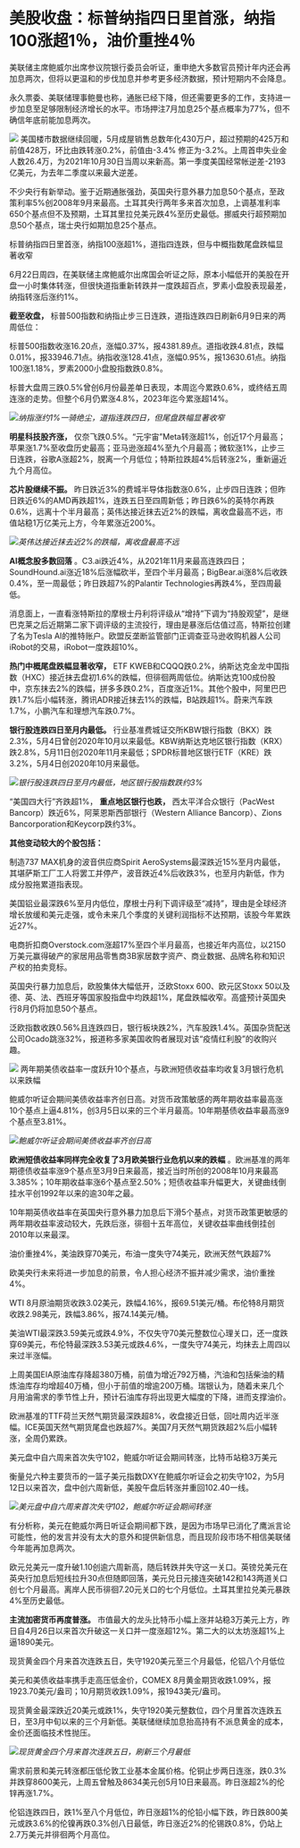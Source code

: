 

# 美股收盘：标普纳指四日里首涨，纳指100涨超1％，油价重挫4％

美联储主席鲍威尔出席参议院银行委员会听证，重申绝大多数官员预计年内还会再加息两次，但将以更温和的步伐加息并参考更多经济数据，预计短期内不会降息。

永久票委、美联储理事鲍曼也称，通胀已经下降，但还需要更多的工作，支持进一步加息至足够限制经济增长的水平。市场押注7月加息25个基点概率为77%，但不确信年底前能加息两次。

![](https://inews.gtimg.com/om_bt/OaP2XYRo8RIQ5lxWbv5Xuyp2Kfg7MCvnocaDqop90EfSAAA/1000)
美国楼市数据继续回暖，5月成屋销售总数年化430万户，超过预期的425万和前值428万，环比由跌转涨0.2%，前值由-3.4%
修正为-3.2%。上周首申失业金人数26.4万，为2021年10月30日当周以来新高。第一季度美国经常帐逆差-2193亿美元，为去年二季度以来最大逆差。

不少央行有新举动。鉴于近期通胀强劲，英国央行意外暴力加息50个基点，至政策利率5%创2008年9月来最高。土耳其央行两年多来首次加息，上调基准利率650个基点但不及预期，土耳其里拉兑美元跌4%至历史最低。挪威央行超预期加息50个基点，瑞士央行如期加息25个基点。

标普纳指四日里首涨，纳指100涨超1%，道指四连跌，但与中概指数尾盘跌幅显著收窄

6月22日周四，在美联储主席鲍威尔出席国会听证之际，原本小幅低开的美股在开盘一小时集体转涨，但很快道指重新转跌并一度跌超百点，罗素小盘股表现最差，纳指转涨后涨约1%。

**截至收盘，** 标普500指数和纳指止步三日连跌，道指连跌四日刷新6月9日来的两周低位：

标普500指数收涨16.20点，涨幅0.37%，报4381.89点。道指收跌4.81点，跌幅0.01%，报33946.71点。纳指收涨128.41点，涨幅0.95%，报13630.61点。纳指100涨1.18%，罗素2000小盘股指数跌0.8%。

标普大盘周三跌0.5%曾创6月份最差单日表现，本周迄今累跌0.6%，或终结五周连涨的走势。但整个6月仍累涨4.8%，2023年迄今累涨超14%。

![](https://inews.gtimg.com/om_bt/OESm6HjmM28CY7iJzo8ki-RkbRQ1OR_dKfzbUxxKW6erIAA/1000)_纳指涨约1%一骑绝尘，道指连跌四日，但尾盘跌幅显著收窄_

**明星科技股齐涨，**
仅奈飞跌0.5%。“元宇宙”Meta转涨超1%，创近17个月最高；苹果涨1.7%至收盘历史最高；亚马逊涨超4%至九个月最高；微软涨1%，止步三日连跌，谷歌A涨超2%，脱离一个月低位；特斯拉跌超4%后转涨2%，重新逼近九个月高位。

**芯片股继续不振。**
昨日跌近3%的费城半导体指数涨0.6%，止步四日连跌；但昨日跌近6%的AMD再跌超1%，连跌五日至四周新低；昨日跌6%的英特尔再跌0.6%，远离十个半月最高；英伟达接近抹去近2%的跌幅，离收盘最高不远，市值站稳1万亿美元上方，今年累涨近200%。

![](https://inews.gtimg.com/om_bt/OgKPcADPqwkjdSFvFnAmGc-0iLaOw-0-Bo0E1WsudVuV4AA/1000)_英伟达接近抹去近2%的跌幅，离收盘最高不远_

**AI概念股多数回落**
。C3.ai跌近4%，从2021年11月来最高连跌四日；SoundHound.ai涨近18%后涨幅砍半，至四个半月最高；BigBear.ai涨8%后收跌0.4%，至一周最低；昨日跌超7%的Palantir
Technologies再跌4%，至四周最低。

消息面上，一直看涨特斯拉的摩根士丹利将评级从“增持”下调为“持股观望”，是继巴克莱之后近期第二家下调评级的主流投行，理由是暴涨后估值过高，特斯拉创建了名为Tesla
AI的推特账户。欧盟反垄断监管部门正调查亚马逊收购机器人公司iRobot的交易，iRobot一度跌超10%。

**热门中概尾盘跌幅显著收窄，** ETF
KWEB和CQQQ跌0.2%，纳斯达克金龙中国指数（HXC）接近抹去盘初1.6%的跌幅，但徘徊两周低位。纳斯达克100成份股中，京东抹去2%的跌幅，拼多多跌0.2%，百度涨近1%。其他个股中，阿里巴巴跌1.7%后小幅转涨，腾讯ADR接近抹去1%的跌幅，B站跌超1%。蔚来汽车跌1.7%，小鹏汽车和理想汽车跌0.7%。

**银行股连跌四日至月内最低。**
行业基准费城证交所KBW银行指数（BKX）跌2.3%，5月4日曾创2020年10月以来最低。KBW纳斯达克地区银行指数（KRX）跌2.8%，5月11日创2020年11月来最低；SPDR标普地区银行ETF（KRE）跌3.2%，5月4日创2020年10月来最低。

![](https://inews.gtimg.com/om_bt/OM1gQVEOhh1lioATRuS7BtOWEQYqxHETfVP_REbRgfCX0AA/1000)_银行股连跌四日至月内最低，地区银行股指数跌约3%_

“美国四大行”齐跌超1%， **重点地区银行也跌，** 西太平洋合众银行（PacWest Bancorp）跌近6%，阿莱恩斯西部银行（Western
Alliance Bancorp）、Zions Bancorporation和Keycorp跌约3%。

**其他变动较大的个股包括：**

制造737 MAX机身的波音供应商Spirit
AeroSystems最深跌近15%至月内最低，其堪萨斯工厂工人将罢工并停产，波音跌近4%后收跌3%，也至月内新低，作为成分股拖累道指表现。

美国铝业最深跌6%至月内低位，摩根士丹利下调评级至“减持”，理由是全球经济增长放缓和美元走强，或令未来几个季度的关键利润指标不达预期，该股今年累跌近27%。

电商折扣商Overstock.com涨超17%至四个半月最高，也接近年内高位，以2150万美元赢得破产的家居用品零售商3B家居数字资产、商业数据、品牌名称和知识产权的拍卖竞标。

英国央行暴力加息后，欧股集体大幅低开，泛欧Stoxx 600、欧元区Stoxx
50以及德、英、法、西班牙等国家股指盘中均跌超1%，尾盘跌幅收窄。高盛预计英国央行8月仍将加息50个基点。

泛欧指数收跌0.56%且连跌四日，银行板块跌2%，汽车股跌1.4%。英国杂货配送公司Ocado跳涨32%，报道称多家美国收购者展现对该“疫情红利股”的收购兴趣。

![](https://inews.gtimg.com/om_bt/O6FfrErVhvrOowCPkI9GjOK34fs76BpZvALf0hbfU3QZcAA/1000)
两年期美债收益率一度跃升10个基点，与欧洲短债收益率均收复3月银行危机以来跌幅

鲍威尔听证会期间美债收益率齐创日高。对货币政策敏感的两年期收益率最高涨10个基点上逼4.81%，创3月5日以来的三个半月最高。10年期基债收益率最高涨9个基点至3.81%。

![](https://inews.gtimg.com/om_bt/OF3C43CxPxspl8LrtCRy1zcmpMwrzpIA-TdFAG4iolsKgAA/1000)_鲍威尔听证会期间美债收益率齐创日高_

**欧洲短债收益率同样完全收复了3月欧美银行业危机以来的跌幅**
。欧洲基准的两年期德债收益率涨9个基点至3月9日来最高，接近当时所创的2008年10月来最高3.385%；10年期收益率涨6个基点至2.50%；短债收益率升幅更大，关键曲线倒挂水平创1992年以来的逾30年之最。

10年期英债收益率在英国央行意外暴力加息后下滑5个基点，对货币政策更敏感的两年期收益率波动较大，先跌后涨，徘徊十五年高位，关键收益率曲线倒挂创2010年以来最深。

油价重挫4%，美油跌穿70美元，布油一度失守74美元，欧洲天然气跌超7%

欧美央行未来将进一步加息的前景，令人担心经济不振并减少需求，油价重挫4%。

WTI 8月原油期货收跌3.02美元，跌幅4.16%，报69.51美元/桶。布伦特8月期货收跌2.98美元，跌幅3.86%，报74.14美元/桶。

美油WTI最深跌3.59美元或跌4.9%，不仅失守70美元整数位心理关口，还一度跌穿69美元，布伦特最深跌3.53美元或跌4.6%，一度失守74美元，均抹去上周四以来过半涨幅。

上周美国EIA原油库存降超380万桶，前值为增近792万桶，汽油和包括柴油的精炼油库存均增超40万桶，但小于前值的增逾200万桶。瑞银认为，随着未来几个月用油需求的季节性上升，预计石油库存将出现更大幅度的下降，进而支撑油价。

欧洲基准的TTF荷兰天然气期货最深跌超8%，收盘接近日低，回吐周内近半涨幅。ICE英国天然气期货尾盘也跌超7%。美国7月天然气期货跌超2%后小幅转涨，全周仍累跌。

美元盘中自六周来首次失守102，鲍威尔听证会期间转涨，比特币站稳3万美元

衡量兑六种主要货币的一篮子美元指数DXY在鲍威尔听证会之初失守102，为5月12日以来首次，盘中创六周新低，美股午盘后转涨并重回102.40一线。

![](https://inews.gtimg.com/om_bt/O-BI3fgTiJ1XdxbzO3smx-M6A0HfIo53Mrhbbc6NgMY3EAA/1000)_美元盘中自六周来首次失守102，鲍威尔听证会期间转涨_

有分析称，美元在鲍威尔两日听证会期间都下跌，是因为市场早已消化了鹰派言论可能性，他的发言并没有太大的意外和提供新信息，而且现阶段市场不相信美联储今年能再加息两次。

欧元兑美元一度升破1.10创逾六周新高，随后转跌并失守这一关口。英镑兑美元在英央行加息后短线拉升30点但随即回落，美元兑日元接连突破142和143两道关口创七个月最高。离岸人民币徘徊7.20元关口的七个月低位。土耳其里拉兑美元暴跌4%至历史最低。

**主流加密货币再度普涨。**
市值最大的龙头比特币小幅上涨并站稳3万美元上方，昨日自4月26日以来首次升破这一关口并一度涨超12%。第二大的以太坊涨超1%上逼1890美元。

现货黄金四个月来首次连跌五日，失守1920美元至三个月最低，伦铝八个月低位

美元和美债收益率携手走高压低金价，COMEX 8月黄金期货收跌1.09%，报1923.70美元/盎司；10月期货收跌1.09%，报1943美元/盎司。

现货黄金最深跌近20美元或跌1%，失守1920美元整数位，四个月里首次连跌五日，至3月中旬以来的三个月新低。美联储继续加息抬高持有不派息黄金的成本，金价还面临技术性抛压。

![](https://inews.gtimg.com/om_bt/Oo6hC14FH3CRUuYN4mz2zc98NuINipvPM0WtUxrKEhCCAAA/1000)_现货黄金四个月来首次连跌五日，刷新三个月最低_

需求前景和美元转涨都压低伦敦工业基本金属价格。伦铜止步两日连涨，跌0.3%并跌穿8600美元，上周五曾触及8634美元创5月10日来最高。昨日涨超2%的伦锌再涨1.7%。

伦铝连跌四日，跌1%至八个月低位，昨日涨超1%的伦铅小幅下跌，昨日跌800美元或跌3.6%的伦镍再跌0.3%创八日最低，昨日涨近2%的伦锡跌0.8%，仍站上2.7万美元并徘徊两个月高位。


